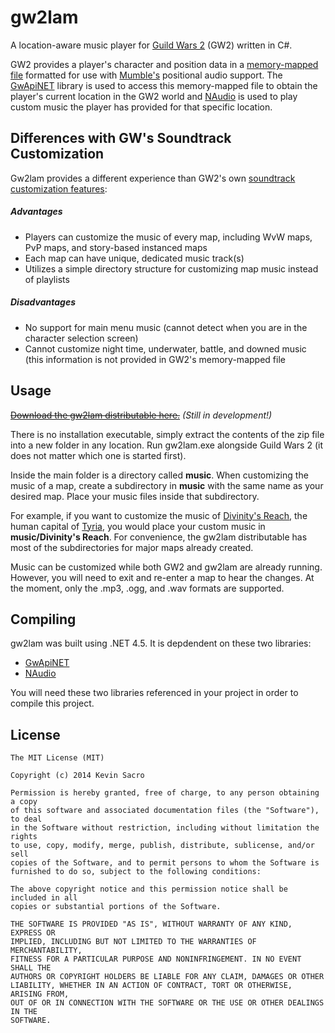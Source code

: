 # gw2lam

A location-aware music player for [Guild Wars 2](https://www.guildwars2.com/) (GW2) written in C#.

GW2 provides a player's character and position data in a [memory-mapped file](http://en.wikipedia.org/wiki/Memory-mapped_file) formatted for use with [Mumble's](http://wiki.mumble.info/wiki/Link) positional audio support. The [GwApiNET](https://gwapinet.codeplex.com/) library is used to access this memory-mapped file to obtain the player's current location in the GW2 world and [NAudio](http://naudio.codeplex.com/) is used to play custom music the player has provided for that specific location.


## Differences with GW's Soundtrack Customization
Gw2lam provides a different experience than GW2's own [soundtrack customization features](http://wiki.guildwars2.com/wiki/Custom_music):

##### Advantages
* Players can customize the music of every map, including WvW maps, PvP maps, and story-based instanced maps
* Each map can have unique, dedicated music track(s)
* Utilizes a simple directory structure for customizing map music instead of playlists

##### Disadvantages
* No support for main menu music (cannot detect when you are in the character selection screen)
* Cannot customize night time, underwater, battle, and downed music (this information is not provided in GW2's memory-mapped file


## Usage
~~[Download the gw2lam distributable here.](#)~~ *(Still in development!)*

There is no installation executable, simply extract the contents of the zip file into a new folder in any location. Run gw2lam.exe alongside Guild Wars 2 (it does not matter which one is started first). 

Inside the main folder is a directory called **music**. When customizing the music of a map, create a subdirectory in **music** with the same name as your desired map. Place your music files inside that subdirectory. 

For example, if you want to customize the music of [Divinity's Reach](http://wiki.guildwars2.com/wiki/Divinity%27s_reach), the human capital of [Tyria](http://wiki.guildwars2.com/wiki/Tyria), you would place your custom music in **music/Divinity's Reach**. For convenience, the gw2lam distributable has most of the subdirectories for major maps already created.

Music can be customized while both GW2 and gw2lam are already running. However, you will need to exit and re-enter a map to hear the changes. At the moment, only the .mp3, .ogg, and .wav formats are supported.


## Compiling

gw2lam was built using .NET 4.5. It is depdendent on these two libraries:
* [GwApiNET](https://gwapinet.codeplex.com/)
* [NAudio](http://naudio.codeplex.com/)

You will need these two libraries referenced in your project in order to compile this project.

## License
```
The MIT License (MIT)

Copyright (c) 2014 Kevin Sacro

Permission is hereby granted, free of charge, to any person obtaining a copy
of this software and associated documentation files (the "Software"), to deal
in the Software without restriction, including without limitation the rights
to use, copy, modify, merge, publish, distribute, sublicense, and/or sell
copies of the Software, and to permit persons to whom the Software is
furnished to do so, subject to the following conditions:

The above copyright notice and this permission notice shall be included in all
copies or substantial portions of the Software.

THE SOFTWARE IS PROVIDED "AS IS", WITHOUT WARRANTY OF ANY KIND, EXPRESS OR
IMPLIED, INCLUDING BUT NOT LIMITED TO THE WARRANTIES OF MERCHANTABILITY,
FITNESS FOR A PARTICULAR PURPOSE AND NONINFRINGEMENT. IN NO EVENT SHALL THE
AUTHORS OR COPYRIGHT HOLDERS BE LIABLE FOR ANY CLAIM, DAMAGES OR OTHER
LIABILITY, WHETHER IN AN ACTION OF CONTRACT, TORT OR OTHERWISE, ARISING FROM,
OUT OF OR IN CONNECTION WITH THE SOFTWARE OR THE USE OR OTHER DEALINGS IN THE
SOFTWARE.
```
